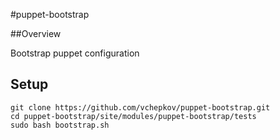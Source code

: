 #puppet-bootstrap

##Overview

Bootstrap puppet configuration 

## Setup

```
git clone https://github.com/vchepkov/puppet-bootstrap.git
cd puppet-bootstrap/site/modules/puppet-bootstrap/tests
sudo bash bootstrap.sh
```
